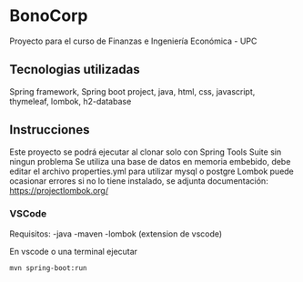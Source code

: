 # BonoCorp
Proyecto para el curso de Finanzas e Ingeniería Económica - UPC 

## Tecnologias utilizadas
Spring framework, Spring boot project, java, html, css, javascript, thymeleaf, lombok, h2-database 

## Instrucciones
Este proyecto se podrá ejecutar al clonar solo con Spring Tools Suite sin ningun problema
Se utiliza una base de datos en memoria embebido, debe editar el archivo properties.yml para utilizar mysql o postgre
Lombok puede ocasionar errores si no lo tiene instalado, se adjunta documentación: https://projectlombok.org/

### VSCode
Requisitos:
-java
-maven
-lombok (extension de vscode)

En vscode o una terminal ejecutar

```bash
mvn spring-boot:run
```
